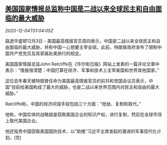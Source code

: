 <!--1607044997000-->
[美国国家情报总监称中国是二战以来全球民主和自由面临的最大威胁](https://cn.reuters.com/article/usa-intelligence-chief-1203-thur-idCNKBS28E03W)
------

<div><i>2020-12-04T01:04:05Z</i></div><p>路透华盛顿12月3日 - 美国最高情报官员周四表示，中国是二战以来全球民主和自由面临的最大威胁，并称中国一心想要主宰全球。此前，特朗普政府发布了限制中国共产党党员及其家属赴美旅行的规定。</p><p>美国国家情报总监John Ratcliffe在《华尔街日报》网站上发表的一篇评论文章中表示：“情报很清楚：中国打算在经济、军事和技术上主宰美国和世界其他国家。”</p><p>这位去年春天被特朗普任命为美国最高情报官员的前共和党国会议员表示，中国“目前给美国构成了最大的威胁，也是二战以来世界范围内对民主和自由的最大威胁。”</p><p>Ratcliffe称，中国的经济间谍手段包括三个方面：“抢劫、复制和取代。”</p><p>他称，中国实体的战略就是窃取美国企业的知识产权，进行复制，然后在全球市场上取代美国企业。</p><p>他还指责中国窃取美国国防技术，以“助推”习近平主席发起的激进的军事现代化计划。(完)</p>
